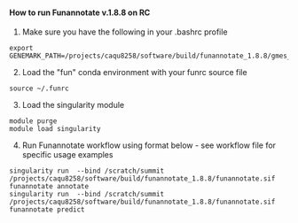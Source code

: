 #### How to run Funannotate v.1.8.8 on RC

1. Make sure you have the following in your .bashrc profile
``` 
export GENEMARK_PATH=/projects/caqu8258/software/build/funannotate_1.8.8/gmes_linux_64/
```
2. Load the "fun" conda environment with your funrc source file
```
source ~/.funrc
```

3. Load the singularity module
``` 
module purge
module load singularity
```

4. Run Funannotate workflow using format below - see workflow file for specific usage examples

```
singularity run  --bind /scratch/summit /projects/caqu8258/software/build/funannotate_1.8.8/funannotate.sif funannotate annotate
singularity run  --bind /scratch/summit /projects/caqu8258/software/build/funannotate_1.8.8/funannotate.sif funannotate predict

```

 
